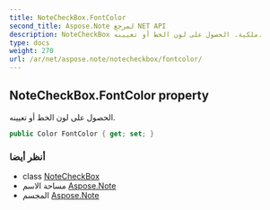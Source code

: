 ```yaml
---
title: NoteCheckBox.FontColor
second_title: Aspose.Note لمرجع NET API
description: NoteCheckBox ملكية. الحصول على لون الخط أو تعيينه.
type: docs
weight: 270
url: /ar/net/aspose.note/notecheckbox/fontcolor/
---
```

## NoteCheckBox.FontColor property

الحصول على لون الخط أو تعيينه.

```csharp
public Color FontColor { get; set; }
```

### أنظر أيضا

* class [NoteCheckBox](../)
* مساحة الاسم [Aspose.Note](../../notecheckbox/)
* المجسم [Aspose.Note](../../../)



